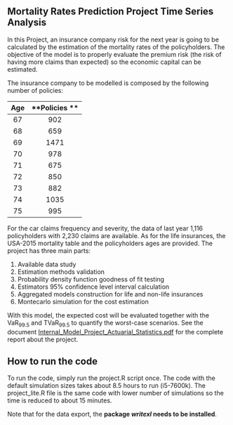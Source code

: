 ## Mortality Rates Prediction Project Time Series Analysis

In this Project, an insurance company risk for the next year is going to be calculated by the estimation 
of the mortality rates of the policyholders. The objective of the model is to properly evaluate the 
premium risk (the risk of having more claims than expected) so the economic capital can be estimated. 

The insurance company to be modelled is composed by the following number of policies: 

<center>
  
| **Age** | **Policies ** |
|:-------:|:-------------:|
| 67      | 902           |
| 68      | 659           |
| 69      | 1471          |
| 70      | 978           |
| 71      | 675           |
| 72      | 850           |
| 73      | 882           |
| 74      | 1035          |
| 75      | 995           |

</center>

For the car claims frequency and severity, the data of last year 1,116 policyholders with 2,230 claims are available. As for the life insurances, the USA-2015 mortality table and the policyholders ages are provided.
The project has three main parts:
1.	Available data study
2.	Estimation methods validation
3.	Probability density function goodness of fit testing
4.	Estimators 95% confidence level interval calculation
5.	Aggregated models construction for life and non-life insurances
6.	Montecarlo simulation for the cost estimation

With this model, the expected cost will be evaluated together with the VaR<sub>99.5</sub> and TVaR<sub>99.5</sub> to quantify the worst-case scenarios.
See the document [Internal_Model_Project_Actuarial_Statistics.pdf](https://github.com/asiergs/Internal-Model-Project-Actuarial-Statistics/blob/main/Internal_Model_Project_Actuarial_Statistics.pdf) for the complete report about the project.

## How to run the code

To run the code, simply run the project.R script once. The code with the default simulation sizes takes about 8.5 hours to run (i5-7600k). The project_lite.R file is the same code with lower number of simulations so the time is reduced to about 15 minutes.

Note that for the data export, the **package _writexl_ needs to be installed**.
